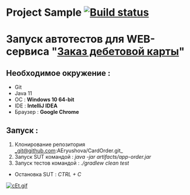 # Project Sample  [![Build status](https://ci.appveyor.com/api/projects/status/xfdyklrxclcj1kgf?svg=true)](https://ci.appveyor.com/project/AEryushova/cardorder)
# Запуск автотестов для WEB-сервиса "[Заказ дебетовой карты](http://localhost:9999/)"

## Необходимое окружение :
- Git
- Java 11
- ОС : **Windows 10 64-bit**
- IDE : **IntelliJ IDEA**
- Браузер : **Google Chrome**


## Запуск :
1. Клонирование репозитория _git@github.com:AEryushova/CardOrder.git_
2. Запуск SUT командой : _java -jar artifacts/app-order.jar_
3. Запуск тестов командой : _./gradlew clean test_
  

- Остановка SUT : _CTRL + C_

[![cEt.gif](https://i.postimg.cc/SQBZwbWV/cEt.gif)](https://postimg.cc/4n1b9M2h)
